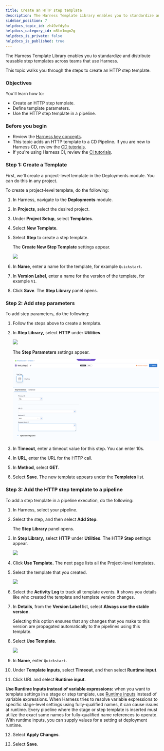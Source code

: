 ```yaml
---
title: Create an HTTP step template
description: The Harness Template Library enables you to standardize and distribute reusable step templates across teams that use Harness. This topic walks you through the steps to create an HTTP step template. O…
sidebar_position: 7
helpdocs_topic_id: zh49vfdy0a
helpdocs_category_id: m8tm1mgn2g
helpdocs_is_private: false
helpdocs_is_published: true
---
```


The Harness Template Library enables you to standardize and distribute reusable step templates across teams that use Harness.

This topic walks you through the steps to create an HTTP step template.

### Objectives

You'll learn how to: 

* Create an HTTP step template.
* Define template parameters.
* Use the HTTP step template in a pipeline.

### Before you begin

* Review the [Harness key concepts](../../first-gen/starthere-firstgen/harness-key-concepts.md).
* This topic adds an HTTP template to a CD Pipeline. If you are new to Harness CD, review the [CD tutorials](/tutorials/cd-pipelines).
* If you're using Harness CI, review the [CI tutorials](../../continuous-integration/get-started/tutorials.md).

### Step 1: Create a Template

First, we'll create a project-level template in the Deployments module. You can do this in any project.

To create a project-level template, do the following:

1. In Harness, navigate to the **Deployments** module.
2. In **Projects**, select the desired project.
3. Under **Project Setup**, select **Templates**.
4. Select **New Template**.
5. Select **Step** to create a step template.

   The **Create New Step Template** settings appear.

   ![](./static/harness-template-library-35.png)

6. In **Name**, enter a name for the template, for example `Quickstart`.

7. In **Version Label**, enter a name for the version of the template, for example `V1`.

8. Click **Save**.
   The **Step Library** panel opens.

### Step 2: Add step parameters

To add step parameters, do the following:

1. Follow the steps above to create a template.

2. In **Step Library,** select **HTTP** under **Utilities**.

   ![](./static/harness-template-library-36.png)

   The **Step Parameters** settings appear.

   ![](./static/harness-template-library-37.png)

3. In **Timeout**, enter a timeout value for this step. You can enter 10s.

4. In **URL**, enter the URL for the HTTP call.

5. In **Method**, select **GET**.

6. Select **Save**. The new template appears under the **Templates** list.

### Step 3: Add the HTTP step template to a pipeline

To add a step template in a pipeline execution, do the following:

1. In Harness, select your pipeline.

2. Select the step, and then select **Add Step**.

   The **Step Library** panel opens.

3. In **Step Library,** select **HTTP** under **Utilities**. The **HTTP Step** settings appear.

   ![](./static/harness-template-library-38.png)

4. Click **Use Template.** The next page lists all the Project-level templates.

5. Select the template that you created.

   ![](./static/harness-template-library-39.png)

6. Select the **Activity Log** to track all template events. It shows you details like who created the template and template version changes.

7. In **Details**, from the **Version Label** list, select **Always use the stable version**.

   Selecting this option ensures that any changes that you make to this version are propagated automatically to the pipelines using this template.

8. Select **Use Template**.

   ![](./static/harness-template-library-40.png)

9. In **Name**, enter `Quickstart`.

10. Under **Template Inputs**, select **Timeout**, and then select **Runtime input**.

11. Click URL and select **Runtime input**.

   **Use Runtime Inputs instead of variable expressions:** when you want to template settings in a stage or step template, use [Runtime inputs](../20_References/runtime-inputs.md) instead of variable expressions. When Harness tries to resolve variable expressions to specific stage-level settings using fully-qualified names, it can cause issues at runtime. Every pipeline where the stage or step template is inserted must utilize the exact same names for fully-qualified name references to operate. With runtime inputs, you can supply values for a setting at deployment runtime.
   
12. Select **Apply Changes**.

12. Select **Save**.

